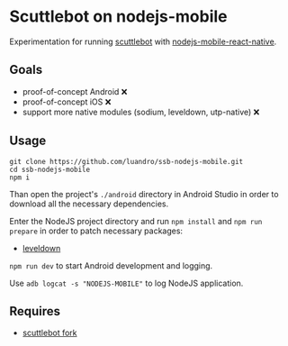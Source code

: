 # Scuttlebot on nodejs-mobile

Experimentation for running [scuttlebot](https://github.com/ssbc/scuttlebot) with [nodejs-mobile-react-native](https://github.com/janeasystems/nodejs-mobile-react-native).

## Goals

- proof-of-concept Android :x:
- proof-of-concept iOS :x:
- support more native modules (sodium, leveldown, utp-native) :x:

## Usage
```
git clone https://github.com/luandro/ssb-nodejs-mobile.git
cd ssb-nodejs-mobile
npm i
```

Than open the project's `./android` directory in Android Studio in order to download all the necessary dependencies.

Enter the NodeJS project directory and run `npm install` and `npm run prepare` in order to patch necessary packages:
- [leveldown](https://github.com/Level/leveldown/pull/446)

`npm run dev` to start Android development and logging.

Use `adb logcat -s "NODEJS-MOBILE"` to log NodeJS application.

## Requires
- [scuttlebot fork](https://github.com/luandro/scuttlebot)